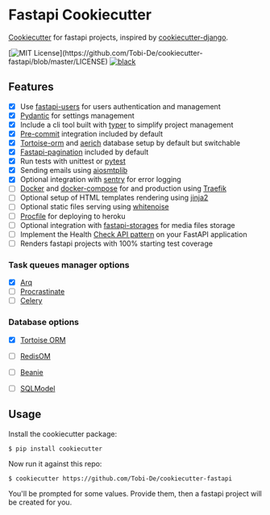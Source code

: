 # Fastapi Cookiecutter

[Cookiecutter]() for fastapi projects, inspired by [cookiecutter-django](https://github.com/cookiecutter/cookiecutter-django).

[![MIT License](https://img.shields.io/apm/l/atomic-design-ui.svg?)](https://github.com/Tobi-De/cookiecutter-fastapi/blob/master/LICENSE)
[![black](https://img.shields.io/badge/code%20style-black-000000.svg)](https://github.com/psf/black)


## Features

- [x] Use [fastapi-users](https://github.com/fastapi-users/fastapi-users) for users authentication and management
- [x] [Pydantic](https://pydantic-docs.helpmanual.io/) for settings management
- [x] Include a cli tool built with [typer](https://github.com/tiangolo/typer) to simplify project management
- [x] [Pre-commit](https://pre-commit.com/) integration included by default
- [x] [Tortoise-orm](https://tortoise.github.io/) and [aerich](https://github.com/tortoise/aerich) database setup by default but switchable
- [x] [Fastapi-pagination](https://github.com/uriyyo/fastapi-pagination) included by default
- [x] Run tests with unittest or [pytest](https://docs.pytest.org/en/7.1.x/)
- [x] Sending emails using [aiosmtplib](https://aiosmtplib.readthedocs.io/en/stable/client.html)
- [x] Optional integration with [sentry](https://docs.sentry.io/platforms/python/) for error logging
- [ ] [Docker](https://www.docker.com/) and [docker-compose](https://github.com/docker/compose) for and production using [Traefik](https://github.com/traefik/traefik)
- [ ] Optional setup of HTML templates rendering using [jinja2](https://jinja.palletsprojects.com/en/3.1.x/)
- [ ] Optional static files serving using [whitenoise](http://whitenoise.evans.io/en/stable/)
- [ ] [Procfile](https://devcenter.heroku.com/articles/procfile) for deploying to heroku
- [ ] Optional integration with [fastapi-storages](https://github.com/Tobi-De/fastapi-storages) for media files storage
- [ ] Implement the Health [Check API pattern](https://microservices.io/patterns/observability/health-check-api.html) on your FastAPI application
- [ ] Renders fastapi projects with 100% starting test coverage

### Task queues manager options

 - [x] [Arq](https://github.com/samuelcolvin/arq)
 - [ ] [Procrastinate]()
 - [ ] [Celery](https://github.com/celery/celery)

### Database options

- [x] [Tortoise ORM](https://tortoise.github.io/)
- [ ] [RedisOM](https://github.com/redis/redis-om-python)
- [ ] [Beanie](https://github.com/roman-right/beanie)
- [ ] [SQLModel](https://github.com/tiangolo/sqlmodel)


## Usage

Install the cookiecutter package:

    $ pip install cookiecutter

Now run it against this repo:

    $ cookiecutter https://github.com/Tobi-De/cookiecutter-fastapi

You'll be prompted for some values. Provide them, then a fastapi project will be created for you.
